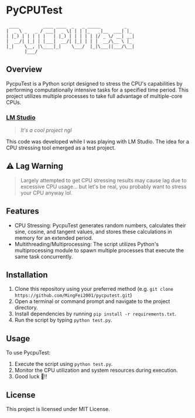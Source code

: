 # PyCPUTest
```
 ____         ____ ____  _   _ _____         _
|  _ \ _   _ / ___|  _ \| | | |_   _|__  ___| |_
| |_) | | | | |   | |_) | | | | | |/ _ \/ __| __|
|  __/| |_| | |___|  __/| |_| | | |  __/\__ \ |_
|_|    \__, |\____|_|    \___/  |_|\___||___/\__|
       |___/
```

## Overview
PycpuTest is a Python script designed to stress the CPU's capabilities by performing computationally intensive tasks for a specified time period. This project utilizes multiple processes to take full advantage of multiple-core CPUs.

### [LM Studio](https://lmstudio.ai/)
> *It's a cool project ngl*

This code was developed while I was playing with LM Studio. The idea for a CPU stressing tool emerged as a test project.

## ⚠️ Lag Warning
> Largely attempted to get CPU stressing results may cause lag due to excessive CPU usage... but let's be real, you probably want to stress your CPU anyway lol.

## Features
- CPU Stressing: PycpuTest generates random numbers, calculates their sine, cosine, and tangent values, and stores these calculations in memory for an extended period.
- Multithreading/Multiprocessing: The script utilizes Python's multiprocessing module to spawn multiple processes that execute the same task concurrently.

## Installation
1. Clone this repository using your preferred method (e.g. `git clone https://github.com/MingFei2001/pycputest.git`)
2. Open a terminal or command prompt and navigate to the project directory.
3. Install dependencies by running `pip install -r requirements.txt`.
4. Run the script by typing `python test.py`.

## Usage
To use PycpuTest:
1. Execute the script using `python test.py`.
2. Monitor the CPU utilization and system resources during execution.
3. Good luck 🤞!!

## License
This project is licensed under MIT License.
